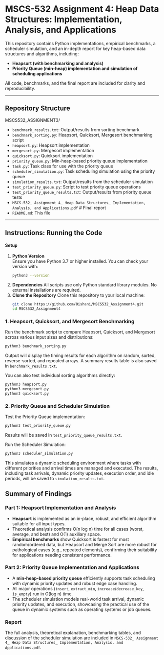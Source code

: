 # MSCS-532 Assignment 4: Heap Data Structures: Implementation, Analysis, and Applications

This repository contains Python implementations, empirical benchmarks, a scheduler simulation, and an in-depth report for key heap-based data structures and algorithms, including:

- **Heapsort (with benchmarking and analysis)**
- **Priority Queue (min-heap) implementation and simulation of scheduling applications**

All code, benchmarks, and the final report are included for clarity and reproducibility.

---

## Repository Structure

MSCS532_ASSIGNMENT3/
- `benchmark_results.txt`: Output/results from sorting benchmark
- `benchmark_sorting.py`: Heapsort, Quicksort, Mergesort benchmarking script
- `heapsort.py`: Heapsort implementation
- `mergesort.py`: Mergesort implementation
- `quicksort.py`: Quicksort implementation
- `priority_queue.py`: Min-heap-based priority queue implementation
- `task.py`: Task class for use with the priority queue
- `scheduler_simulation.py`: Task scheduling simulation using the priority queue
- `simulation_results.txt`: Output/results from the scheduler simulation
- `test_priority_queue.py`: Script to test priority queue operations
- `test_priority_queue_results.txt`: Output/results from priority queue tests
- `MSCS-532_ Assignment 4_ Heap Data Structures_ Implementation, Analysis, and Applications.pdf` # Final report
- `README.md`: This file

---

## Instructions: Running the Code

#### Setup
1. **Python Version**  
   Ensure you have Python 3.7 or higher installed. You can check your version with:
   ```bash
   python3 --version
   ```
2. **Dependencies**
All scripts use only Python standard library modules. No external installations are required.
3. **Clone the Repository**
   Clone this repository to your local machine:
   ```bash
   git clone https://github.com/Oishani/MSCS532_Assignment4.git
   cd MSCS532_Assignment4
   ```

### 1. Heapsort, Quicksort, and Mergesort Benchmarking

Run the benchmark script to compare Heapsort, Quicksort, and Mergesort across various input sizes and distributions:
```bash
python3 benchmark_sorting.py
```
Output will display the timing results for each algorithm on random, sorted, reverse-sorted, and repeated arrays.
A summary results table is also saved in `benchmark_results.txt`.

You can also test individual sorting algorithms directly:
```bash
python3 heapsort.py
python3 mergesort.py
python3 quicksort.py
```

### 2. Priority Queue and Scheduler Simulation

Test the Priority Queue implementation:
```bash
python3 test_priority_queue.py
```
Results will be saved in `test_priority_queue_results.txt`.

Run the Scheduler Simulation:
```bash
python3 scheduler_simulation.py
```
This simulates a dynamic scheduling environment where tasks with different priorities and arrival times are managed and executed. The results, including task arrivals, dynamic priority updates, execution order, and idle periods, will be saved to `simulation_results.txt`.

## Summary of Findings

### Part 1: Heapsort Implementation and Analysis

- **Heapsort** is implemented as an in-place, robust, and efficient algorithm suitable for all input types.
- Theoretical analysis confirms O(n log n) time for all cases (worst, average, and best) and O(1) auxiliary space.
- **Empirical benchmarks** show Quicksort is fastest for most random/ordered data, but Heapsort and Merge Sort are more robust for pathological cases (e.g., repeated elements), confirming their suitability for applications needing consistent performance.

### Part 2: Priority Queue Implementation and Applications

- A **min-heap-based priority queue** efficiently supports task scheduling with dynamic priority updates and robust edge case handling.
- All major operations (`insert`, `extract_min`, `increase`/`decrease_key`, `is_empty`) run in O(log n) time.
- The scheduler simulation models real-world task arrival, dynamic priority updates, and execution, showcasing the practical use of the queue in dynamic systems such as operating systems or job queues.

### Report
The full analysis, theoretical explanation, benchmarking tables, and discussion of the scheduler simulation are included in
`MSCS-532_ Assignment 4_ Heap Data Structures_ Implementation, Analysis, and Applications.pdf`.